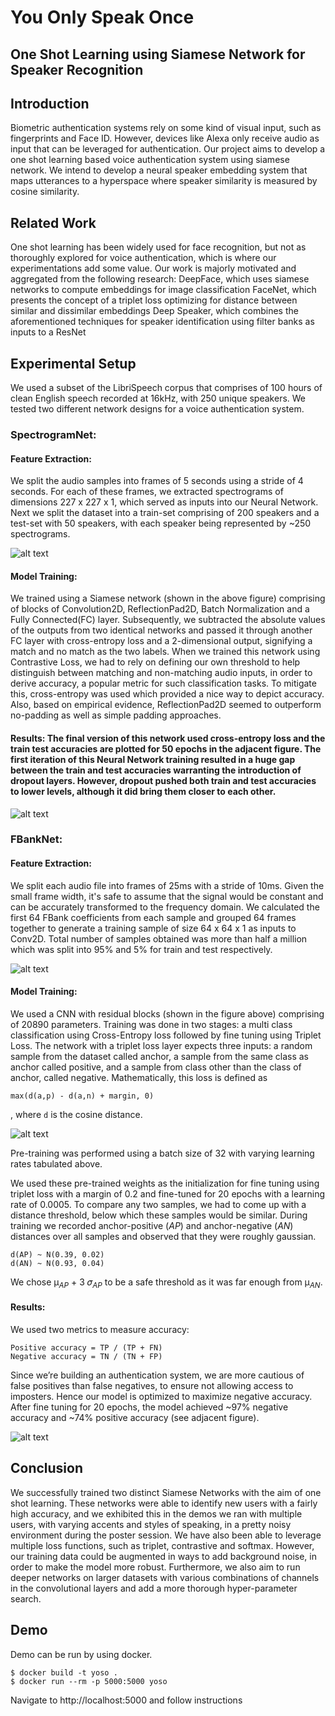 # You Only Speak Once
## One Shot Learning using Siamese Network for Speaker Recognition

## Introduction
Biometric authentication systems rely on some kind of visual input, such as fingerprints and Face ID. However, devices like Alexa only receive audio as input that can be leveraged for authentication.
Our project aims to develop a one shot learning based voice authentication system using siamese network. We intend to develop a neural speaker embedding system that maps utterances to a hyperspace where speaker similarity is measured by cosine similarity.  
## Related Work
One shot learning has been widely used for face recognition, but not as thoroughly explored for voice authentication, which is where our experimentations add some value. Our work is majorly motivated and aggregated from the following research:
DeepFace, which uses siamese networks to compute embeddings for image classification
FaceNet, which presents the concept of a triplet loss optimizing for distance between similar and dissimilar embeddings
Deep Speaker, which combines the aforementioned techniques for speaker identification using filter banks as inputs to a ResNet

## Experimental Setup

We used a subset of the LibriSpeech corpus that comprises of 100 hours of clean English speech recorded at 16kHz, with 250 unique speakers. We tested two different network designs for a voice authentication system.   

### SpectrogramNet:

#### Feature Extraction: 

We split the audio samples into frames of 5 seconds using a stride of 4 seconds. For each of these frames, we extracted spectrograms of dimensions 227 x 227 x 1, which served as inputs into our Neural Network. Next we split the dataset into a train-set comprising of 200 speakers and a test-set with 50 speakers, with each speaker being represented by ~250 spectrograms.
 
![alt text](images/model_spectrogram.png)

#### Model Training: 

We trained using a Siamese network (shown in the above figure) comprising of blocks of Convolution2D, ReflectionPad2D, Batch Normalization and a Fully Connected(FC) layer. Subsequently, we subtracted the absolute values of the outputs from two identical networks and passed it through another FC layer with cross-entropy loss and a 2-dimensional output, signifying a match and no match as the two labels.
When we trained this network using Contrastive Loss, we had to rely on defining our own threshold to help distinguish between matching and non-matching audio inputs, in order to derive accuracy, a popular metric for such classification tasks. To mitigate this, cross-entropy was used which provided a nice way to depict accuracy. Also, based on empirical evidence, ReflectionPad2D seemed to outperform no-padding as well as simple padding approaches.

#### Results: The final version of this network used cross-entropy loss and the train test accuracies are plotted for 50 epochs in the adjacent figure. The first iteration of this Neural Network training resulted in a huge gap between the train and test accuracies warranting the introduction of dropout layers. However, dropout pushed both train and test accuracies to lower levels, although it did bring them closer to each other. 
 
![alt text](images/spectrogram_accuracy.png)
 
### FBankNet:

#### Feature Extraction: 

We split each audio file into frames of 25ms with a stride of 10ms. Given the small frame width, it's safe to assume that the signal would be constant and can be accurately transformed to the frequency domain. We calculated the first 64 FBank coefficients from each sample and grouped 64 frames together to generate a training sample of size 64 x 64 x 1 as inputs to Conv2D. Total number of samples obtained was more than half a million which was split into 95% and 5% for train and test respectively.
 
![alt text](images/model_fbanknet.png)

#### Model Training: 

We used a CNN with residual blocks (shown in the figure above) comprising of 20890 parameters. Training was done in two stages: a multi class classification using Cross-Entropy loss followed by fine tuning using Triplet Loss. The network with a triplet loss layer expects three inputs: a random sample from the dataset called anchor, a sample from the same class as anchor called positive, and a sample from class other than the class of anchor, called negative.
Mathematically, this loss is defined as 
```
max(d(a,p) - d(a,n) + margin, 0)
```
, where `d` is the cosine distance.

![alt text](images/lr_table.png)

Pre-training was performed using a batch size of 32 with varying learning rates tabulated above.

We used these pre-trained weights as the initialization for fine tuning using triplet loss with a margin of 0.2 and fine-tuned for 20 epochs with a learning rate of 0.0005.
To compare any two samples, we had to come up with a distance threshold, below which these samples would be similar. During training we recorded anchor-positive (*AP*) and anchor-negative (*AN*) distances over all samples and observed that they were roughly gaussian.
```
d(AP) ~ N(0.39, 0.02)
d(AN) ~ N(0.93, 0.04)
```
We chose μ<sub>*AP*</sub> +  3 𝜎<sub>*AP*</sub>  to be a safe threshold as it was far enough from μ<sub>*AN*</sub>.

#### Results: 

We used two metrics to measure accuracy:
```
Positive accuracy = TP / (TP + FN)
Negative accuracy = TN / (TN + FP)
```

Since we’re building an authentication system, we are more cautious of false positives than false negatives, to ensure not allowing access to imposters. Hence our model is optimized to maximize negative accuracy. After fine tuning for 20 epochs, the model achieved ~97% negative accuracy and ~74% positive accuracy (see adjacent figure).

![alt text](images/fbanknet_accuracy.png)

## Conclusion

We successfully trained two distinct Siamese Networks with the aim of one shot learning. These networks were able to identify new users with a fairly high accuracy, and we exhibited this in the demos we ran with multiple users, with varying accents and styles of speaking, in a pretty noisy environment during the poster session. We have also been able to leverage multiple loss functions, such as triplet, contrastive and softmax.
However, our training data could be augmented in ways to add background noise, in order to make the model more robust. Furthermore, we also aim to run deeper networks on larger datasets with various combinations of channels in the convolutional layers and add a more thorough hyper-parameter search.

## Demo

Demo can be run by using docker.
```shell script
$ docker build -t yoso .
$ docker run --rm -p 5000:5000 yoso
```
Navigate to http://localhost:5000 and follow instructions
